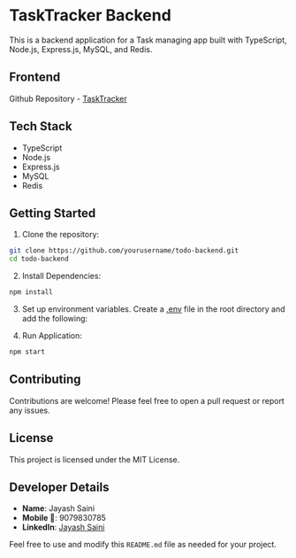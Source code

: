 # TaskTracker Backend

This is a backend application for a Task managing app built with TypeScript, Node.js, Express.js, MySQL, and Redis.

## Frontend

Github Repository - [TaskTracker](https://github.com/JayashSaini/TaskTracker-Frontend)

## Tech Stack

- TypeScript
- Node.js
- Express.js
- MySQL
- Redis

## Getting Started

1. Clone the repository:

```bash
git clone https://github.com/yourusername/todo-backend.git
cd todo-backend
```

2. Install Dependencies:

```bash
npm install
```

3. Set up environment variables. Create a [.env](./.env.sample)
   file in the root directory and add the following:

4. Run Application:

```bash
npm start
```

## Contributing

Contributions are welcome! Please feel free to open a pull request or report any issues.

## License

This project is licensed under the MIT License.

## Developer Details

- **Name**: Jayash Saini
- **Mobile 📱**: 9079830785
- **LinkedIn**: [Jayash Saini](https://www.linkedin.com/in/jayash-saini-371bb0267/)

Feel free to use and modify this `README.md` file as needed for your project.
